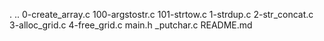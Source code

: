 .
..
0-create_array.c
100-argstostr.c
101-strtow.c
1-strdup.c
2-str_concat.c
3-alloc_grid.c
4-free_grid.c
main.h
_putchar.c
README.md
